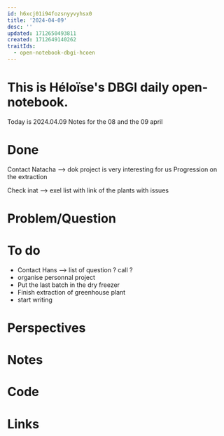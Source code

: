 ```yaml
---
id: h6xcj01i94fozsnyyvyhsx0
title: '2024-04-09'
desc: ''
updated: 1712650493811
created: 1712649140262
traitIds:
  - open-notebook-dbgi-hcoen
---
```

# This is Héloïse's DBGI daily open-notebook.

Today is 2024.04.09
Notes for the 08 and the 09 april 
# Done
Contact Natacha --> dok project is very interesting for us 
Progression on the extraction 

Check inat --> exel list with link of the plants with issues

# Problem/Question

# To do 
* Contact Hans --> list of question  ? call ? 
* organise personnal project 
* Put the last batch in the dry freezer
* Finish extraction of greenhouse plant
* start writing 

# Perspectives

# Notes

# Code

# Links
